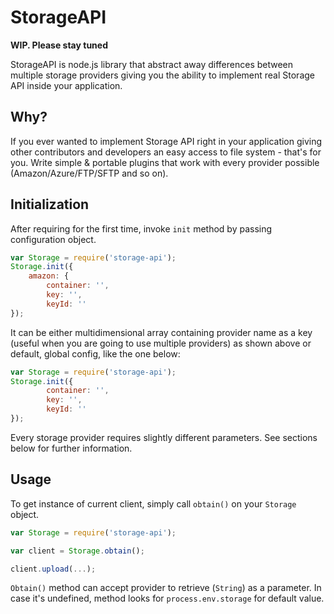StorageAPI
==========

**WIP. Please stay tuned**

StorageAPI is node.js library that abstract away differences between multiple storage providers giving you the ability to implement real Storage API inside your application.

## Why?

If you ever wanted to implement Storage API right in your application giving other contributors and developers an easy access to file system - that's for you. Write simple & portable plugins that work with every provider possible (Amazon/Azure/FTP/SFTP and so on).

## Initialization

After requiring for the first time, invoke `init` method by passing configuration object.

```js
var Storage = require('storage-api');
Storage.init({
	amazon: {
		container: '',
		key: '',
		keyId: ''
});
```
It can be either multidimensional array containing provider name as a key (useful when you are going to use multiple providers) as shown above or default, global config, like the one below:

```js
var Storage = require('storage-api');
Storage.init({
 		container: '',
 		key: '',
 		keyId: ''
});
```

Every storage provider requires slightly different parameters. See sections below for further information.

## Usage

To get instance of current client, simply call `obtain()` on your `Storage` object.

```js
var Storage = require('storage-api');

var client = Storage.obtain();

client.upload(...);
```

`Obtain()` method can accept provider to retrieve (`String`) as a parameter. In case it's undefined, method looks for `process.env.storage` for default value.